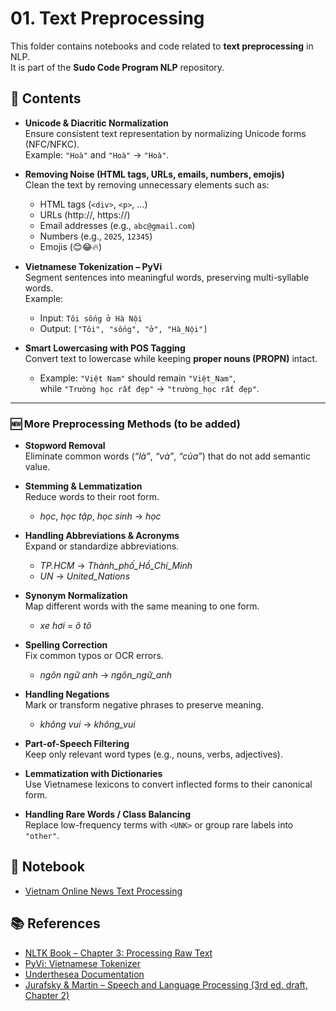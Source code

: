 # 01. Text Preprocessing

This folder contains notebooks and code related to **text preprocessing** in NLP.  
It is part of the **Sudo Code Program NLP** repository.

## 📂 Contents

- **Unicode & Diacritic Normalization**  
  Ensure consistent text representation by normalizing Unicode forms (NFC/NFKC).  
  Example: `"Hoà"` and `"Hoà"` → `"Hoà"`.

- **Removing Noise (HTML tags, URLs, emails, numbers, emojis)**  
  Clean the text by removing unnecessary elements such as:  
  - HTML tags (`<div>`, `<p>`, …)  
  - URLs (http://, https://)  
  - Email addresses (e.g., `abc@gmail.com`)  
  - Numbers (e.g., `2025`, `12345`)  
  - Emojis (😊😂🔥)

- **Vietnamese Tokenization – PyVi**  
  Segment sentences into meaningful words, preserving multi-syllable words.  
  Example:  
  - Input: `Tôi sống ở Hà Nội`  
  - Output: `["Tôi", "sống", "ở", "Hà_Nội"]`

- **Smart Lowercasing with POS Tagging**  
  Convert text to lowercase while keeping **proper nouns (PROPN)** intact.  
  - Example: `"Việt Nam"` should remain `"Việt_Nam"`,  
    while `"Trường học rất đẹp"` → `"trường_học rất đẹp"`.

---

### 🆕 More Preprocessing Methods (to be added)

- **Stopword Removal**  
  Eliminate common words (*“là”*, *“và”*, *“của”*) that do not add semantic value.  

- **Stemming & Lemmatization**  
  Reduce words to their root form.  
  - *học*, *học tập*, *học sinh* → *học*  

- **Handling Abbreviations & Acronyms**  
  Expand or standardize abbreviations.  
  - *TP.HCM* → *Thành_phố_Hồ_Chí_Minh*  
  - *UN* → *United_Nations*  

- **Synonym Normalization**  
  Map different words with the same meaning to one form.  
  - *xe hơi* = *ô tô*  

- **Spelling Correction**  
  Fix common typos or OCR errors.  
  - *ngôn ngữ anh* → *ngôn_ngữ_anh*  

- **Handling Negations**  
  Mark or transform negative phrases to preserve meaning.  
  - *không vui* → *không_vui*  

- **Part-of-Speech Filtering**  
  Keep only relevant word types (e.g., nouns, verbs, adjectives).  

- **Lemmatization with Dictionaries**  
  Use Vietnamese lexicons to convert inflected forms to their canonical form.  

- **Handling Rare Words / Class Balancing**  
  Replace low-frequency terms with `<UNK>` or group rare labels into `"other"`.  

## 📒 Notebook

- [Vietnam Online News Text Processing](Vietnam_Online_News_Text_Processing.ipynb)

## 📚 References
- [NLTK Book – Chapter 3: Processing Raw Text](https://www.nltk.org/book/ch03.html)  
- [PyVi: Vietnamese Tokenizer](https://github.com/trungtv/pyvi)  
- [Underthesea Documentation](https://underthesea.readthedocs.io/en/latest/)  
- [Jurafsky & Martin – Speech and Language Processing (3rd ed. draft, Chapter 2)](https://web.stanford.edu/~jurafsky/slp3/2.pdf)  
